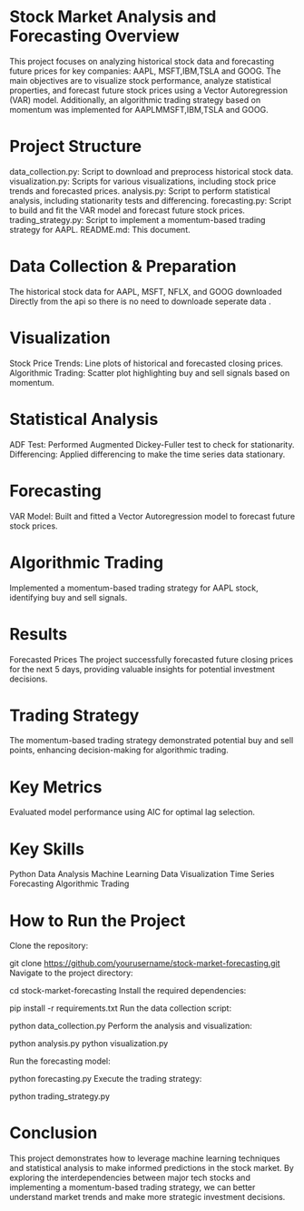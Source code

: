 Stock Market Analysis and Forecasting
Overview
=
This project focuses on analyzing historical stock data and forecasting future prices for key companies: AAPL, MSFT,IBM,TSLA and GOOG. The main objectives are to visualize stock performance, analyze statistical properties, and forecast future stock prices using a Vector Autoregression (VAR) model. Additionally, an algorithmic trading strategy based on momentum was implemented for AAPLMMSFT,IBM,TSLA and GOOG.

Project Structure
=

data_collection.py: Script to download and preprocess historical stock data.
visualization.py: Scripts for various visualizations, including stock price trends and forecasted prices.
analysis.py: Script to perform statistical analysis, including stationarity tests and differencing.
forecasting.py: Script to build and fit the VAR model and forecast future stock prices.
trading_strategy.py: Script to implement a momentum-based trading strategy for AAPL.
README.md: This document.

Data Collection & Preparation 
=

The  historical stock data for AAPL, MSFT, NFLX, and GOOG downloaded  Directly from the api so there is no need to downloade seperate data .

Visualization
=

Stock Price Trends: Line plots of historical and forecasted closing prices.
Algorithmic Trading: Scatter plot highlighting buy and sell signals based on momentum.

Statistical Analysis
=

ADF Test: Performed Augmented Dickey-Fuller test to check for stationarity.
Differencing: Applied differencing to make the time series data stationary.

Forecasting
=

VAR Model: Built and fitted a Vector Autoregression model to forecast future stock prices.

Algorithmic Trading
=

Implemented a momentum-based trading strategy for AAPL stock, identifying buy and sell signals.

Results
=

Forecasted Prices
The project successfully forecasted future closing prices for the next 5 days, providing valuable insights for potential investment decisions.

Trading Strategy
=

The momentum-based trading strategy demonstrated potential buy and sell points, enhancing decision-making for algorithmic trading.

Key Metrics
=
Evaluated model performance using AIC for optimal lag selection.

Key Skills
=

Python
Data Analysis
Machine Learning
Data Visualization
Time Series Forecasting
Algorithmic Trading

How to Run the Project
=

Clone the repository:

git clone https://github.com/yourusername/stock-market-forecasting.git
Navigate to the project directory:

cd stock-market-forecasting
Install the required dependencies:

pip install -r requirements.txt
Run the data collection script:

python data_collection.py
Perform the analysis and visualization:

python analysis.py
python visualization.py

Run the forecasting model:

python forecasting.py
Execute the trading strategy:

python trading_strategy.py

Conclusion
=
This project demonstrates how to leverage machine learning techniques and statistical analysis to make informed predictions in the stock market. By exploring the interdependencies between major tech stocks and implementing a momentum-based trading strategy, we can better understand market trends and make more strategic investment decisions.


